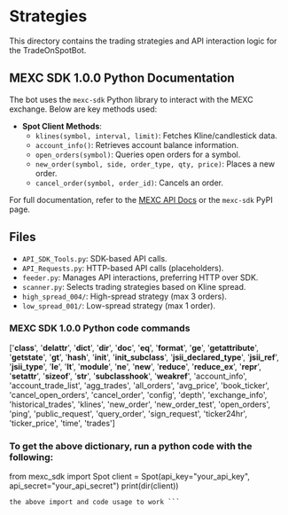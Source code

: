 # Strategies

This directory contains the trading strategies and API interaction logic for the TradeOnSpotBot.

## MEXC SDK 1.0.0 Python Documentation

The bot uses the `mexc-sdk` Python library to interact with the MEXC exchange. Below are key methods used:

- **Spot Client Methods**:
  - `klines(symbol, interval, limit)`: Fetches Kline/candlestick data.
  - `account_info()`: Retrieves account balance information.
  - `open_orders(symbol)`: Queries open orders for a symbol.
  - `new_order(symbol, side, order_type, qty, price)`: Places a new order.
  - `cancel_order(symbol, order_id)`: Cancels an order.

For full documentation, refer to the [MEXC API Docs](https://mexcdevelop.github.io/apidocs/spot_v3/en/) or the `mexc-sdk` PyPI page.

## Files

- `API_SDK_Tools.py`: SDK-based API calls.
- `API_Requests.py`: HTTP-based API calls (placeholders).
- `feeder.py`: Manages API interactions, preferring HTTP over SDK.
- `scanner.py`: Selects trading strategies based on Kline spread.
- `high_spread_004/`: High-spread strategy (max 3 orders).
- `low_spread_001/`: Low-spread strategy (max 1 order).

### MEXC SDK 1.0.0 Python code commands

['__class__', '__delattr__', '__dict__', '__dir__', '__doc__', '__eq__', 
'__format__', '__ge__', '__getattribute__', '__getstate__', '__gt__', 
'__hash__', '__init__', '__init_subclass__', '__jsii_declared_type__', 
'__jsii_ref__', '__jsii_type__', '__le__', '__lt__', '__module__', '__ne__', 
'__new__', '__reduce__', '__reduce_ex__', '__repr__', '__setattr__', 
'__sizeof__', '__str__', '__subclasshook__', '__weakref__', 'account_info', 
'account_trade_list', 'agg_trades', 'all_orders', 'avg_price', 'book_ticker', 
'cancel_open_orders', 'cancel_order', 'config', 'depth', 'exchange_info', 
'historical_trades', 'klines', 'new_order', 'new_order_test', 'open_orders', 
'ping', 'public_request', 'query_order', 'sign_request', 'ticker24hr', 
'ticker_price', 'time', 'trades']

### To get the above dictionary, run a python code with the following:

from mexc_sdk import Spot
client = Spot(api_key="your_api_key", api_secret="your_api_secret")
print(dir(client))

``` You must have mexc_sdk downloaded from GitHub and installed using pip for
the above import and code usage to work ```
